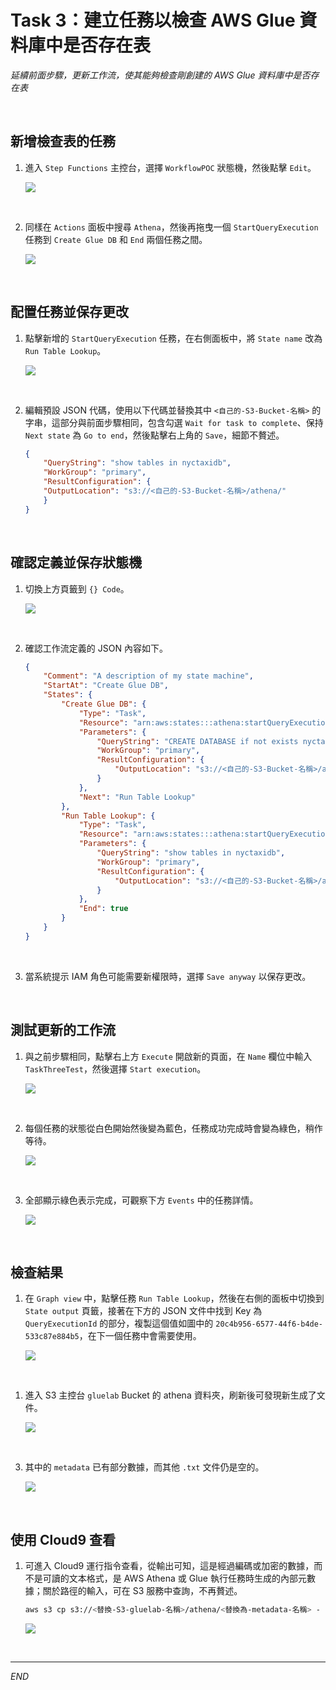 # Task 3：建立任務以檢查 AWS Glue 資料庫中是否存在表

_延續前面步驟，更新工作流，使其能夠檢查剛創建的 AWS Glue 資料庫中是否存在表_

<br>

## 新增檢查表的任務

1. 進入 `Step Functions` 主控台，選擇 `WorkflowPOC` 狀態機，然後點擊 `Edit`。

    ![](images/img_41.png)

<br>

2. 同樣在 `Actions` 面板中搜尋 `Athena`，然後再拖曳一個 `StartQueryExecution` 任務到 `Create Glue DB` 和 `End` 兩個任務之間。

    ![](images/img_42.png)

<br>

## 配置任務並保存更改

1. 點擊新增的 `StartQueryExecution` 任務，在右側面板中，將 `State name` 改為 `Run Table Lookup`。

    ![](images/img_51.png)

<br>

2. 編輯預設 JSON 代碼，使用以下代碼並替換其中 `<自己的-S3-Bucket-名稱>` 的字串，這部分與前面步驟相同，包含勾選 `Wait for task to complete`、保持 `Next state` 為 `Go to end`，然後點擊右上角的 `Save`，細節不贅述。

    ```json
    {
        "QueryString": "show tables in nyctaxidb",
        "WorkGroup": "primary",
        "ResultConfiguration": {
        "OutputLocation": "s3://<自己的-S3-Bucket-名稱>/athena/"
        }
    }
    ```

<br>

## 確認定義並保存狀態機

1. 切換上方頁籤到 `{} Code`。

    ![](images/img_43.png)

<br>

2. 確認工作流定義的 JSON 內容如下。

    ```json
    {
        "Comment": "A description of my state machine",
        "StartAt": "Create Glue DB",
        "States": {
            "Create Glue DB": {
                "Type": "Task",
                "Resource": "arn:aws:states:::athena:startQueryExecution.sync",
                "Parameters": {
                    "QueryString": "CREATE DATABASE if not exists nyctaxidb",
                    "WorkGroup": "primary",
                    "ResultConfiguration": {
                        "OutputLocation": "s3://<自己的-S3-Bucket-名稱>/athena/"
                    }
                },
                "Next": "Run Table Lookup"
            },
            "Run Table Lookup": {
                "Type": "Task",
                "Resource": "arn:aws:states:::athena:startQueryExecution.sync",
                "Parameters": {
                    "QueryString": "show tables in nyctaxidb",
                    "WorkGroup": "primary",
                    "ResultConfiguration": {
                        "OutputLocation": "s3://<自己的-S3-Bucket-名稱>/athena/"
                    }
                },
                "End": true
            }
        }
    }
    ```

<br>

3. 當系統提示 IAM 角色可能需要新權限時，選擇 `Save anyway` 以保存更改。

<br>

## 測試更新的工作流

1. 與之前步驟相同，點擊右上方 `Execute` 開啟新的頁面，在 `Name` 欄位中輸入 `TaskThreeTest`，然後選擇 `Start execution`。

    ![](images/img_44.png)

<br>

2. 每個任務的狀態從白色開始然後變為藍色，任務成功完成時會變為綠色，稍作等待。

    ![](images/img_45.png)

<br>

3. 全部顯示綠色表示完成，可觀察下方 `Events` 中的任務詳情。

    ![](images/img_46.png)

<br>

## 檢查結果

1. 在 `Graph view` 中，點擊任務 `Run Table Lookup`，然後在右側的面板中切換到 `State output` 頁籤，接著在下方的 JSON 文件中找到 Key 為 `QueryExecutionId` 的部分，複製這個值如圖中的 `20c4b956-6577-44f6-b4de-533c87e884b5`，在下一個任務中會需要使用。

    ![](images/img_47.png)

<br>

1. 進入 S3 主控台 `gluelab` Bucket 的 athena 資料夾，刷新後可發現新生成了文件。

    ![](images/img_48.png)

<br>

3. 其中的 `metadata` 已有部分數據，而其他 `.txt` 文件仍是空的。

    ![](images/img_49.png)

<br>

## 使用 Cloud9 查看

1. 可進入 Cloud9 運行指令查看，從輸出可知，這是經過編碼或加密的數據，而不是可讀的文本格式，是 AWS Athena 或 Glue 執行任務時生成的內部元數據；關於路徑的輸入，可在 S3 服務中查詢，不再贅述。

    ```bash
    aws s3 cp s3://<替換-S3-gluelab-名稱>/athena/<替換為-metadata-名稱> - | cat
    ```

    ![](images/img_50.png)

<br>

___

_END_